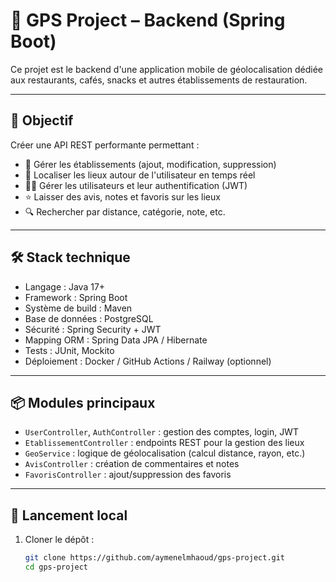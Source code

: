 # 📍 GPS Project – Backend (Spring Boot)

Ce projet est le backend d'une application mobile de géolocalisation dédiée aux restaurants, cafés, snacks et autres établissements de restauration.

---

## 🚀 Objectif

Créer une API REST performante permettant :

- 📌 Gérer les établissements (ajout, modification, suppression)
- 🧭 Localiser les lieux autour de l'utilisateur en temps réel
- 🧑‍💼 Gérer les utilisateurs et leur authentification (JWT)
- ⭐ Laisser des avis, notes et favoris sur les lieux
- 🔍 Rechercher par distance, catégorie, note, etc.

---

## 🛠️ Stack technique

- Langage : Java 17+
- Framework : Spring Boot
- Système de build : Maven
- Base de données : PostgreSQL
- Sécurité : Spring Security + JWT
- Mapping ORM : Spring Data JPA / Hibernate
- Tests : JUnit, Mockito
- Déploiement : Docker / GitHub Actions / Railway (optionnel)

---

## 📦 Modules principaux

- `UserController`, `AuthController` : gestion des comptes, login, JWT
- `EtablissementController` : endpoints REST pour la gestion des lieux
- `GeoService` : logique de géolocalisation (calcul distance, rayon, etc.)
- `AvisController` : création de commentaires et notes
- `FavorisController` : ajout/suppression des favoris

---

## 🔧 Lancement local

1. Cloner le dépôt :
   ```bash
   git clone https://github.com/aymenelmhaoud/gps-project.git
   cd gps-project
